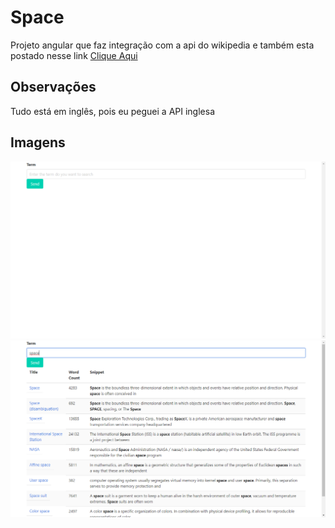 # Space
Projeto angular que faz integração com a api do wikipedia e também esta postado nesse link <a href="https://space-rho.now.sh/">Clique Aqui</a>
## Observações
Tudo está em inglês, pois eu peguei a API inglesa 
## Imagens
<img src="./src/assets/imagens/comeco.png">
<img src="./src/assets/imagens/final.png">